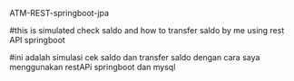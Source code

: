 ATM-REST-springboot-jpa

#this is simulated check saldo and how to transfer saldo by me using rest API springboot

#ini adalah simulasi cek saldo dan transfer saldo dengan cara saya menggunakan restAPi springboot dan mysql
